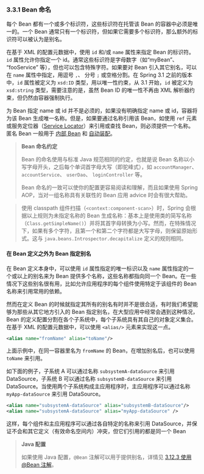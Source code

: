 ### 3.3.1 Bean 命名

每个 Bean 都有一个或多个标识符，这些标识符在托管该 Bean 的容器中必须是唯一的。一个 Bean 通常只有一个标识符，但如果它需要多个标识符，那么额外的标识符可以被认为是别名。

在基于 XML 的配置元数据中，使用 `id` 和/或 `name` 属性来指定 Bean 的标识符。`id` 属性允许你指定一个 id。通常这些标识符是字母数字（如“myBean”、 “fooService” 等），但也可以包含特殊字符。如果要对 Bean 引入其它别名，可以在 `name` 属性中指定，用逗号 `,`、 分号 `;` 或空格分割。在 Spring 3.1 之前的版本中，`id` 属性被定义为 `xsd:ID` 类型，用以唯一性约束，从 3.1 开始，`id` 被定义为 `xsd:string` 类型，需要注意的是，虽然 Bean ID 的唯一性不再由 XML 解析器约束，但仍然由容器强制执行。

为 Bean 指定 name 或 id 并不是必须的，如果没有明确指定 name 或 id，容器将为该 Bean 生成唯一名称。但是，如果要通过名称引用该 Bean，如使用 `ref` 元素或服务定位器（[Service Locator](http://docs.spring.io/spring/docs/5.0.0.M4/spring-framework-reference/htmlsingle/#beans-servicelocator)）来引用或查找 Bean，则必须提供一个名称。匿名 Bean 一般用于 [内部 Bean](http://docs.spring.io/spring/docs/5.0.0.M4/spring-framework-reference/htmlsingle/#beans-inner-beans) 和 [自动装配](http://docs.spring.io/spring/docs/5.0.0.M4/spring-framework-reference/htmlsingle/#beans-factory-autowire)。

> **Bean 命名约定**
> 
> Bean 的命名使用与标准 Java 规范相同的约定，也就是说 Bean 名称以小写字母开头，之后每个单词首字母大写（即驼峰式），如 `accountManager`、 `accountService`、 `userDao`、 `loginController` 等。
> 
> Bean 命名的一致可以使你的配置更容易阅读和理解，而且如果使用 Spring AOP，当对一组名称具有关联性的 Bean 应用 advice 时会有很大帮助。

> 使用 classpath 组件扫描（`<context:component-scan>`）时，Spring 会根据以上规则为未指定名称的 Bean 生成名称：基本上是使用类的简写名称（`Class.getSimpleName()`）并将其首字母转换为小写。然而，在特殊情况下，如果有多个字符，且第一个和第二个字符都是大写字母，则保留原始形式。这与 `java.beans.Introspector.decapitalize` 定义的规则相同。

#### 在 Bean 定义之外为 Bean 指定别名

在 Bean 定义本身中，可以使用 `id` 属性指定的唯一标识以及 `name` 属性指定的一个或以上的别名来为 Bean 提供多个名称，这些名称都指向同一个 Bean。在一些情况下这些别名很有用，比如允许应用程序的每个组件使用特定于该组件的 Bean 名称来引用常用的依赖。

然而在定义 Bean 的时候就指定其所有的别名有时并不是很合适，有时我们希望能够为那些从其它地方引入的 Bean 指定别名，在大型应用中经常会遇到这种情况，Bean 的定义配置分割在各个子系统中，每个子系统具有其自己的对象定义集合。在基于 XML 的配置元数据中，可以使用 `<alias/>` 元素来实现这一点。

```xml
<alias name="fromName" alias="toName"/>
```

上面示例中，在同一容器里名为 `fromName` 的 Bean，在增加别名后，也可以使用 `toName` 来引用。

如下面的例子，子系统 A 可以通过名称 `subsystemA-dataSource` 来引用 DataSource，子系统 B 可以通过名称 `subsystemB-dataSource` 来引用 DataSource。当使用两个子系统构成主应用程序时，主应用程序可以通过名称 `myApp-dataSource` 来引用 DataSource。

```xml
<alias name="subsystemA-dataSource" alias="subsystemB-dataSource"/>
<alias name="subsystemA-dataSource" alias="myApp-dataSource" />
```

这样，每个组件和主应用程序可以通过各自特定的名称来引用 DataSource，并保证不会和其它定义（有效命名空间内）冲突，但它们引用的都是同一个 Bean

> **Java 配置**
>   
> 如果使用 Java 配置，`@Bean` 注解可以用于提供别名，详情见 [3.12.3 使用 @Bean 注解](http://docs.spring.io/spring/docs/5.0.0.M4/spring-framework-reference/htmlsingle/#beans-java-bean-annotation)。
  
